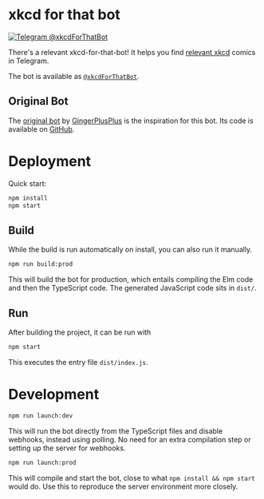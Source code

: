 # xkcd for that bot

[![Telegram @xkcdForThatBot](https://img.shields.io/badge/Telegram-%40xkcdForThatBot-blue.svg)](https://t.me/xkcdForThatBot)

There's a relevant xkcd-for-that-bot! It helps you find [relevant xkcd] comics in Telegram.

The bot is available as [`@xkcdForThatBot`](https://t.me/xkcdForThatBot).

## Original Bot
The [original bot](https://t.me/xkcdsearch_bot) by
[GingerPlusPlus](https://github.com/GingerPlusPlus) is the inspiration for this bot.
Its code is available on [GitHub](https://github.com/GingerPlusPlus/xkcd-search-bot).

[relevant xkcd]: https://relevantxkcd.appspot.com/

# Deployment

Quick start:
```bash
npm install
npm start
```

## Build
While the build is run automatically on install, you can also run it manually.
```bash
npm run build:prod
```
This will build the bot for production, which entails compiling the Elm code and then the TypeScript code. The generated JavaScript code sits in `dist/`.

## Run
After building the project, it can be run with
```bash
npm start
```
This executes the entry file `dist/index.js`.

# Development

```bash
npm run launch:dev
```
This will run the bot directly from the TypeScript files and disable webhooks, instead using polling. No need for an extra compilation step or setting up the server for webhooks.

```bash
npm run launch:prod
```
This will compile and start the bot, close to what `npm install && npm start` would do. Use this to reproduce the server environment more closely.